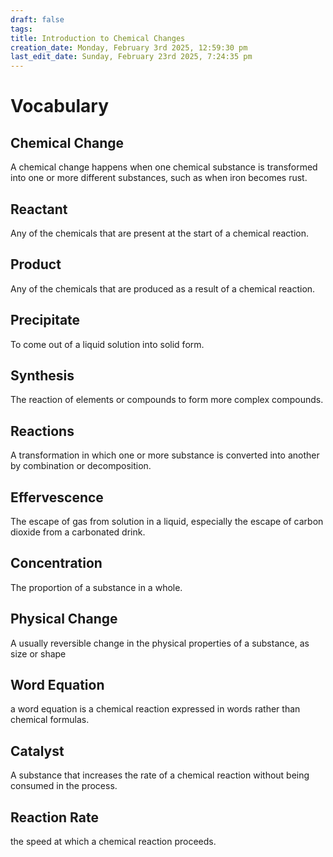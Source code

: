 ```yaml
---
draft: false
tags:
title: Introduction to Chemical Changes
creation_date: Monday, February 3rd 2025, 12:59:30 pm
last_edit_date: Sunday, February 23rd 2025, 7:24:35 pm
---
```


# Vocabulary

## Chemical Change

A chemical change happens when one chemical substance is transformed into one or more different substances, such as when iron becomes rust.

## Reactant

Any of the chemicals that are present at the start of a chemical reaction.

## Product

Any of the chemicals that are produced as a result of a chemical reaction.

## Precipitate

To come out of a liquid solution into solid form.

## Synthesis

The reaction of elements or compounds to form more complex compounds.

## Reactions

A transformation in which one or more substance is converted into another by combination or decomposition.

## Effervescence

The escape of gas from solution in a liquid, especially the escape of carbon dioxide from a carbonated drink.

## Concentration

The proportion of a substance in a whole.

## Physical Change

A usually reversible change in the physical properties of a substance, as size or shape

## Word Equation

a word equation is a chemical reaction expressed in words rather than chemical formulas.

## Catalyst

A substance that increases the rate of a chemical reaction without being consumed in the process.

## Reaction Rate

the speed at which a chemical reaction proceeds.
